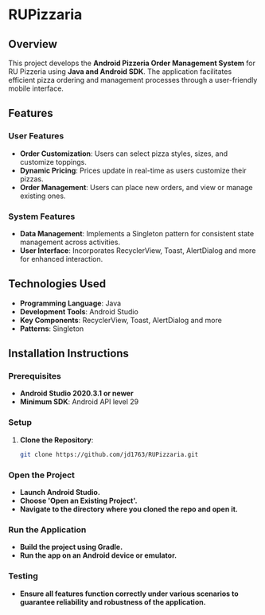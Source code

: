 # RUPizzaria

## Overview

This project develops the **Android Pizzeria Order Management System** for RU Pizzeria using **Java and Android SDK**. The application facilitates efficient pizza ordering and management processes through a user-friendly mobile interface.

## Features

### User Features
- **Order Customization**: Users can select pizza styles, sizes, and customize toppings.
- **Dynamic Pricing**: Prices update in real-time as users customize their pizzas.
- **Order Management**: Users can place new orders, and view or manage existing ones.

### System Features
- **Data Management**: Implements a Singleton pattern for consistent state management across activities.
- **User Interface**: Incorporates RecyclerView, Toast, AlertDialog and more for enhanced interaction.

## Technologies Used
- **Programming Language**: Java
- **Development Tools**: Android Studio
- **Key Components**: RecyclerView, Toast, AlertDialog and more
- **Patterns**: Singleton

## Installation Instructions

### Prerequisites
- **Android Studio 2020.3.1 or newer**
- **Minimum SDK**: Android API level 29

### Setup
1. **Clone the Repository**:
   ```bash
   git clone https://github.com/jd1763/RUPizzaria.git
   
### Open the Project
- **Launch Android Studio.**
- **Choose 'Open an Existing Project'.**
- **Navigate to the directory where you cloned the repo and open it.**

### Run the Application
- **Build the project using Gradle.**
- **Run the app on an Android device or emulator.**

### Testing
- **Ensure all features function correctly under various scenarios to guarantee reliability and robustness of the application.**

